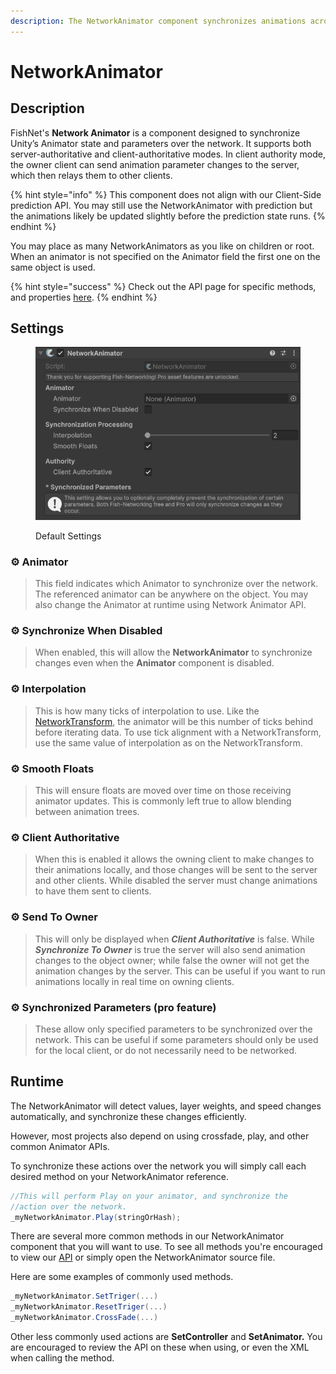 ```yaml
---
description: The NetworkAnimator component synchronizes animations across the network.
---
```


# NetworkAnimator

## Description

FishNet's **Network Animator** is a component designed to synchronize Unity’s Animator state and parameters over the network. It supports both server-authoritative and client-authoritative modes. In client authority mode, the owner client can send animation parameter changes to the server, which then relays them to other clients.

{% hint style="info" %}
This component does not align with our Client-Side prediction API. You may still use the NetworkAnimator with prediction but the animations likely be updated slightly before the prediction state runs.
{% endhint %}

You may place as many NetworkAnimators as you like on children or root. When an animator is not specified on the Animator field the first one on the same object is used.

{% hint style="success" %}
Check out the API page for specific methods, and properties [here](https://firstgeargames.com/FishNet/api/api/FishNet.Component.Animating.NetworkAnimator.html).
{% endhint %}

## Settings <a href="#server-and-host" id="server-and-host"></a>

<div align="left"><figure><img src="../../.gitbook/assets/network-animator-component.png" alt=""><figcaption><p>Default Settings</p></figcaption></figure></div>

### :gear:  **Animator**

> This field indicates which Animator to synchronize over the network. The referenced animator can be anywhere on the object. You may also change the Animator at runtime using Network Animator API.

### :gear:  **Synchronize When Disabled**

> When enabled, this will allow the **NetworkAnimator** to synchronize changes even when the **Animator** component is disabled.

### :gear:  **Interpolation**

> This is how many ticks of interpolation to use. Like the [NetworkTransform](network-transform.md), the animator will be this number of ticks behind before iterating data. To use tick alignment with a NetworkTransform, use the same value of interpolation as on the NetworkTransform.

### :gear:  **Smooth Floats**

> This will ensure floats are moved over time on those receiving animator updates. This is commonly left true to allow blending between animation trees.

### :gear:  **Client Authoritative**

> When this is enabled it allows the owning client to make changes to their animations locally, and those changes will be sent to the server and other clients. While disabled the server must change animations to have them sent to clients.

### :gear:  **Send To Owner**

> This will only be displayed when _**Client Authoritative**_ is false. While _**Synchronize To Owner**_ is true the server will also send animation changes to the object owner; while false the owner will not get the animation changes by the server. This can be useful if you want to run animations locally in real time on owning clients.

### :gear:  **Synchronized Parameters (pro feature)**

> These allow only specified parameters to be synchronized over the network. This can be useful if some parameters should only be used for the local client, or do not necessarily need to be networked.

## Runtime

The NetworkAnimator will detect values, layer weights, and speed changes automatically, and synchronize these changes efficiently.

However, most projects also depend on using crossfade, play, and other common Animator APIs.

To synchronize these actions over the network you will simply call each desired method on your NetworkAnimator reference.

```csharp
//This will perform Play on your animator, and synchronize the
//action over the network.
_myNetworkAnimator.Play(stringOrHash);
```

There are several more common methods in our NetworkAnimator component that you will want to use. To see all methods you're encouraged to view our [API](https://firstgeargames.com/FishNet/api/api/FishNet.Component.Animating.NetworkAnimator.html) or simply open the NetworkAnimator source file.

Here are some examples of commonly used methods.

```csharp
_myNetworkAnimator.SetTriger(...)
_myNetworkAnimator.ResetTriger(...)
_myNetworkAnimator.CrossFade(...)
```

Other less commonly used actions are **SetController** and **SetAnimator.** You are encouraged to review the API on these when using, or even the XML when calling the method.
